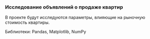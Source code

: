 ### Исследование объявлений о продаже квартир

В проекте будут исследуются параметры, влияющие на рыночную стоимость квартиры.

Библиотеки: Pandas, Matplotlib, NumPy

